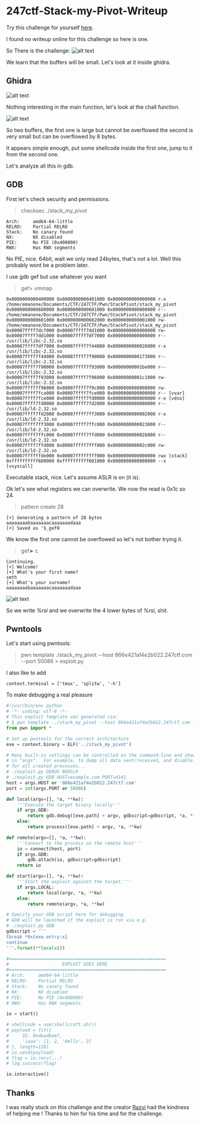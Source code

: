 # 247ctf-Stack-my-Pivot-Writeup
Try this challenge for yourself [here](https://247ctf.com/).


I found no writeup online for this challenge so here is one.

So There is the challenge:
![alt text](./screenshots/247Dashboard.png "Challenge infos")

We learn that the buffers will be small.
Let's look at it inside ghidra.

## Ghidra

![alt text](./screenshots/ghidra_main.png "ghidra main")

Nothing interesting in the main function, let's look at the chall function.

![alt text](./screenshots/ghidra_chall.png "ghidra chall")

So two buffers, the first one is large but cannot be overflowed the second is very small but can be overflowed by 8 bytes.

It appears simple enough, put some shellcode inside the first one, jump to it from the second one.

Let's analyze all this in gdb.



## GDB

First let's check security and permissions.
> checksec ./stack_my_pivot

```
Arch:     amd64-64-little
RELRO:    Partial RELRO
Stack:    No canary found
NX:       NX disabled
PIE:      No PIE (0x400000)
RWX:      Has RWX segments
```

No PIE, nice. 64bit, wait we only read 24bytes, that's not a lot. Well this probably wont be a problem later.

I use gdb gef but use whatever you want

> gef> vmmap

```
0x0000000000400000 0x0000000000401000 0x0000000000000000 r-x /home/emanone/Documents/CTF/247CTF/Pwn/StackPivot/stack_my_pivot
0x0000000000600000 0x0000000000601000 0x0000000000000000 r-- /home/emanone/Documents/CTF/247CTF/Pwn/StackPivot/stack_my_pivot
0x0000000000601000 0x0000000000602000 0x0000000000001000 rw- /home/emanone/Documents/CTF/247CTF/Pwn/StackPivot/stack_my_pivot
0x00007ffff7dcf000 0x00007ffff7dd1000 0x0000000000000000 rw- 
0x00007ffff7dd1000 0x00007ffff7df7000 0x0000000000000000 r-- /usr/lib/libc-2.32.so
0x00007ffff7df7000 0x00007ffff7f44000 0x0000000000026000 r-x /usr/lib/libc-2.32.so
0x00007ffff7f44000 0x00007ffff7f90000 0x0000000000173000 r-- /usr/lib/libc-2.32.so
0x00007ffff7f90000 0x00007ffff7f93000 0x00000000001be000 r-- /usr/lib/libc-2.32.so
0x00007ffff7f93000 0x00007ffff7f96000 0x00000000001c1000 rw- /usr/lib/libc-2.32.so
0x00007ffff7f96000 0x00007ffff7f9c000 0x0000000000000000 rw- 
0x00007ffff7fca000 0x00007ffff7fce000 0x0000000000000000 r-- [vvar]
0x00007ffff7fce000 0x00007ffff7fd0000 0x0000000000000000 r-x [vdso]
0x00007ffff7fd0000 0x00007ffff7fd2000 0x0000000000000000 r-- /usr/lib/ld-2.32.so
0x00007ffff7fd2000 0x00007ffff7ff3000 0x0000000000002000 r-x /usr/lib/ld-2.32.so
0x00007ffff7ff3000 0x00007ffff7ffc000 0x0000000000023000 r-- /usr/lib/ld-2.32.so
0x00007ffff7ffc000 0x00007ffff7ffd000 0x000000000002b000 r-- /usr/lib/ld-2.32.so
0x00007ffff7ffd000 0x00007ffff7fff000 0x000000000002c000 rw- /usr/lib/ld-2.32.so
0x00007ffffffde000 0x00007ffffffff000 0x0000000000000000 rwx [stack]
0xffffffffff600000 0xffffffffff601000 0x0000000000000000 --x [vsyscall]
```

Executable stack, nice. Let's assume ASLR is on (it is).

Ok let's see what registers we can overwrite.
We now the read is 0x1c so 24.

> pattern create 28
```
[+] Generating a pattern of 28 bytes
aaaaaaaabaaaaaaacaaaaaaadaaa
[+] Saved as '$_gef0
```

We know the first one cannot be overflowed so let's not bother trying it.

> gef➤  c
```
Continuing.
[+] Welcome!
[+] What's your first name?
smth 
[+] What's your surname?
aaaaaaaabaaaaaaacaaaaaaadaaa
```

![alt text](./screenshots/register_overflow.png "register overflow")

So we write *%rsi* and we overwrite the 4 lower bytes of *%rsi*, shit.

## Pwntools

Let's start using pwntools:
> pwn template ./stack_my_pivot --host 866e421af4e2b022.247ctf.com --port 50086 > exploit.py

I also like to add 
```
context.terminal = ['tmux', 'splitw', '-h']
```

To make debugging a real pleasure

``` python
#!/usr/bin/env python
# -*- coding: utf-8 -*-
# This exploit template was generated via:
# $ pwn template ../stack_my_pivot --host 866e421af4e2b022.247ctf.com --port 50086
from pwn import *

# Set up pwntools for the correct architecture
exe = context.binary = ELF('../stack_my_pivot')

# Many built-in settings can be controlled on the command-line and show up
# in "args".  For example, to dump all data sent/received, and disable ASLR
# for all created processes...
# ./exploit.py DEBUG NOASLR
# ./exploit.py GDB HOST=example.com PORT=4141
host = args.HOST or '866e421af4e2b022.247ctf.com'
port = int(args.PORT or 50086)

def local(argv=[], *a, **kw):
    '''Execute the target binary locally'''
    if args.GDB:
        return gdb.debug([exe.path] + argv, gdbscript=gdbscript, *a, **kw)
    else:
        return process([exe.path] + argv, *a, **kw)

def remote(argv=[], *a, **kw):
    '''Connect to the process on the remote host'''
    io = connect(host, port)
    if args.GDB:
        gdb.attach(io, gdbscript=gdbscript)
    return io

def start(argv=[], *a, **kw):
    '''Start the exploit against the target.'''
    if args.LOCAL:
        return local(argv, *a, **kw)
    else:
        return remote(argv, *a, **kw)

# Specify your GDB script here for debugging
# GDB will be launched if the exploit is run via e.g.
# ./exploit.py GDB
gdbscript = '''
tbreak *0x{exe.entry:x}
continue
'''.format(**locals())

#===========================================================
#                    EXPLOIT GOES HERE
#===========================================================
# Arch:     amd64-64-little
# RELRO:    Partial RELRO
# Stack:    No canary found
# NX:       NX disabled
# PIE:      No PIE (0x400000)
# RWX:      Has RWX segments

io = start()

# shellcode = asm(shellcraft.sh())
# payload = fit({
#     32: 0xdeadbeef,
#     'iaaa': [1, 2, 'Hello', 3]
# }, length=128)
# io.send(payload)
# flag = io.recv(...)
# log.success(flag)

io.interactive()
```



## Thanks
I was really stuck on this challenge and the creator [Razvi](https://twitter.com/Razvieu) had the kindness of helping me ! Thanks to him for his time and for the challenge.